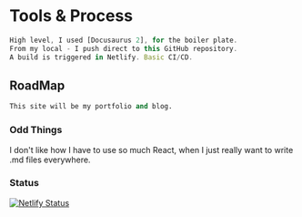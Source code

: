 # Tools & Process

``` Javascript 
High level, I used [Docusaurus 2], for the boiler plate.
From my local - I push direct to this GitHub repository.
A build is triggered in Netlify. Basic CI/CD.  
```

## RoadMap

``` Python
This site will be my portfolio and blog.
```

### Odd Things 

I don't like how I have to use so much React, when I just really want to write .md files everywhere. 

### Status 

[![Netlify Status](https://api.netlify.com/api/v1/badges/0b05f840-3fec-46cf-87bd-faf269a44eca/deploy-status)](https://app.netlify.com/sites/chimerical-valkyrie-a9eb19/deploys)